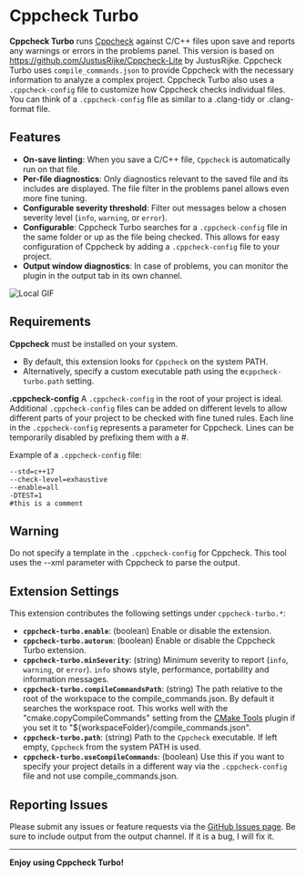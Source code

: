 # Cppcheck Turbo

**Cppcheck Turbo** runs [Cppcheck](https://cppcheck.sourceforge.net/) against C/C++ files upon save and reports any warnings or errors in the problems panel. This version is based on https://github.com/JustusRijke/Cppcheck-Lite by JustusRijke. Cppcheck Turbo uses `compile_commands.json` to provide Cppcheck with the necessary information to analyze a complex project. Cppcheck Turbo also uses a `.cppcheck-config` file to customize how Cppcheck checks individual files. You can think of a `.cppcheck-config` file as similar to a .clang-tidy or .clang-format file.

## Features

- **On-save linting**: When you save a C/C++ file, `Cppcheck` is automatically run on that file.
- **Per-file diagnostics**: Only diagnostics relevant to the saved file and its includes are displayed. The file filter in the problems panel allows even more fine tuning. 
- **Configurable severity threshold**: Filter out messages below a chosen severity level (`info`, `warning`, or `error`).
- **Configurable**: Cppcheck Turbo searches for a `.cppcheck-config` file in the same folder or up as the file being checked. This allows for easy configuration of Cppcheck by adding a `.cppcheck-config` file to your project.
- **Output window diagnostics**: In case of problems, you can monitor the plugin in the output tab in its own channel. 

![Local GIF](https://github.com/EmielEstievenart/Cppcheck-Turbo/blob/main/images/howTo.gif?raw=true)

## Requirements

 **Cppcheck** must be installed on your system.  
  - By default, this extension looks for `Cppcheck` on the system PATH.
  - Alternatively, specify a custom executable path using the e`cppcheck-turbo.path` setting.

 **.cppcheck-config**
A `.cppcheck-config` in the root of your project is ideal. Additional `.cppcheck-config` files can be added on different levels to allow different parts of your project to be checked with fine tuned rules. Each line in the `.cppcheck-config` represents a parameter for Cppcheck. Lines can be temporarily disabled by prefixing them with a #. 

Example of a `.cppcheck-config` file: 
```
--std=c++17
--check-level=exhaustive
--enable=all
-DTEST=1
#this is a comment
```
## Warning 
Do not specify a template in the `.cppcheck-config` for Cppcheck. This tool uses the --xml parameter with Cppcheck to parse the output. 

## Extension Settings

This extension contributes the following settings under `cppcheck-turbo.*`:

- **`cppcheck-turbo.enable`**: (boolean) Enable or disable the extension.  
- **`cppcheck-turbo.autorun`**: (boolean) Enable or disable the Cppcheck Turbo extension.  
- **`cppcheck-turbo.minSeverity`**: (string) Minimum severity to report (`info`, `warning`, or `error`).  `info` shows style, performance, portability and information messages.
- **`cppcheck-turbo.compileCommandsPath`**: (string) The path relative to the root of the workspace to the compile_commands.json. By default it searches the workspace root. This works well with the "cmake.copyCompileCommands" setting from the [CMake Tools](https://marketplace.visualstudio.com/items?itemName=ms-vscode.cmake-tools) plugin if you set it to "${workspaceFolder}/compile_commands.json".
- **`cppcheck-turbo.path`**: (string) Path to the `Cppcheck` executable. If left empty, `Cppcheck` from the system PATH is used.
- **`cppcheck-turbo.useCompileCommands`**: (boolean) Use this if you want to specify your project details in a different way via the `.cppcheck-config` file and not use compile_commands.json. 

## Reporting Issues
Please submit any issues or feature requests via the [GitHub Issues page](https://github.com/EmielEstievenart/Cppcheck-Turbo/issues). Be sure to include output from the output channel. If it is a bug, I will fix it. 

---

**Enjoy using Cppcheck Turbo!**
